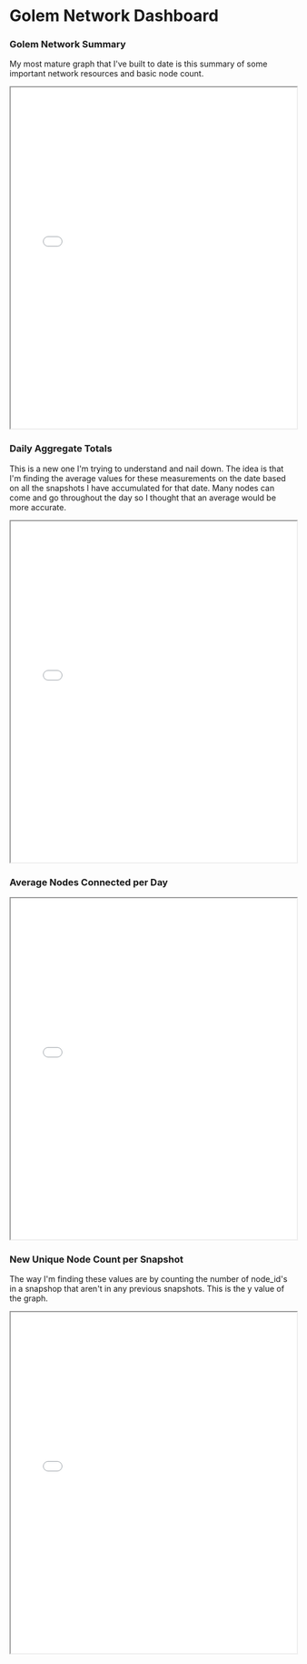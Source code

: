 # Golem Network Dashboard


### Golem Network Summary

My most mature graph that I've built to date is this summary of some important network resources and basic node count.

<iframe style="width:100%;height:600px" src="golem-network.html"></iframe>


### Daily Aggregate Totals

This is a new one I'm trying to understand and nail down. The idea is that I'm finding the average values for these measurements on the date based on all the snapshots I have accumulated for that date. Many nodes can come and go throughout the day so I thought that an average would be more accurate.

<iframe style="width:100%;height:600px" src="daily_aggregate_totals_10_days.html"></iframe>


### Average Nodes Connected per Day

<iframe style="width:100%;height:600px" src="daily_avg_nodes_connected_30_days.html"></iframe>


### New Unique Node Count per Snapshot

The way I'm finding these values are by counting the number of node_id's in a snapshop that aren't in any previous snapshots. This is the y value of the graph.

<iframe style="width:100%;height:600px" src="summary_last_10_days.html"></iframe>
